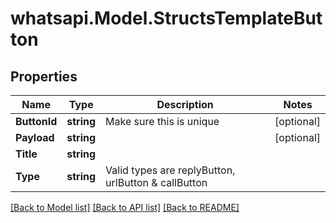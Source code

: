 
# whatsapi.Model.StructsTemplateButton

## Properties

Name | Type | Description | Notes
------------ | ------------- | ------------- | -------------
**ButtonId** | **string** | Make sure this is unique | [optional] 
**Payload** | **string** |  | [optional] 
**Title** | **string** |  | 
**Type** | **string** | Valid types are replyButton, urlButton &amp; callButton | 

[[Back to Model list]](../README.md#documentation-for-models)
[[Back to API list]](../README.md#documentation-for-api-endpoints)
[[Back to README]](../README.md)


